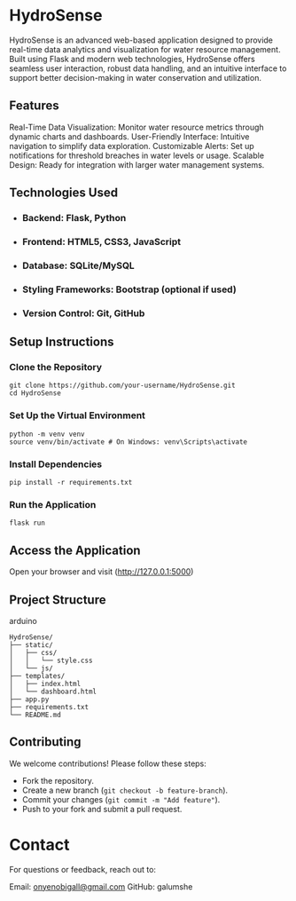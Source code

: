 # HydroSense

HydroSense is an advanced web-based application designed to provide real-time data analytics and visualization for water resource management. Built using Flask and modern web technologies, HydroSense offers seamless user interaction, robust data handling, and an intuitive interface to support better decision-making in water conservation and utilization.

## Features

Real-Time Data Visualization: Monitor water resource metrics through dynamic charts and dashboards.
User-Friendly Interface: Intuitive navigation to simplify data exploration.
Customizable Alerts: Set up notifications for threshold breaches in water levels or usage.
Scalable Design: Ready for integration with larger water management systems.

## Technologies Used

+ ### Backend: Flask, Python
+ ### Frontend: HTML5, CSS3, JavaScript
+ ### Database: SQLite/MySQL
+ ### Styling Frameworks: Bootstrap (optional if used)
+ ### Version Control: Git, GitHub

## Setup Instructions

### Clone the Repository
```
git clone https://github.com/your-username/HydroSense.git
cd HydroSense
```

### Set Up the Virtual Environment
```
python -m venv venv
source venv/bin/activate # On Windows: venv\Scripts\activate
```

### Install Dependencies
```pip install -r requirements.txt```

### Run the Application
```flask run```

## Access the Application 
Open your browser and visit (http://127.0.0.1:5000)

## Project Structure
arduino
```
HydroSense/
├── static/
│   ├── css/
│   │   └── style.css
│   └── js/
├── templates/
│   ├── index.html
│   └── dashboard.html
├── app.py
├── requirements.txt
└── README.md
```

## Contributing
We welcome contributions! Please follow these steps:

+ Fork the repository.
+ Create a new branch (`git checkout -b feature-branch`).
+ Commit your changes (`git commit -m "Add feature"`).
+ Push to your fork and submit a pull request.


# Contact
For questions or feedback, reach out to:

Email: onyenobigall@gmail.com
GitHub: galumshe

